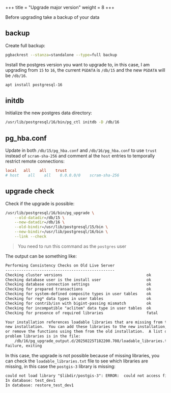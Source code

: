 +++
title = "Upgrade major version"
weight = 8
+++

Before upgrading take a backup of your data

## backup

Create full backup:

```sh
pgbackrest --stanza=standalone --type=full backup
```

Install the postgres version you want to upgrade to, in this case, I am
upgrading from `15` to `16`, the current `PGDATA` is `/db/15` and the new `PGDATA` will
be `/db/16`.

```sh
apt install postgresql-16
```

## initdb

Initialize the new postgres data directory:

```sh
/usr/lib/postgresql/16/bin/pg_ctl initdb -D /db/16
```

## pg_hba.conf

Update in both `/db/15/pg_hba.conf` and `/db/16/pg_hba.conf` to use `trust` instead of  `scram-sha-256` and comment al the `host` entries to temporally restrict remote connections:

```conf
local   all    all    trust
# host    all    all    0.0.0.0/0    scram-sha-256
```

## upgrade check

Check if the upgrade is possible:

```sh
/usr/lib/postgresql/16/bin/pg_upgrade \
    --old-datadir=/db/15 \
    --new-datadir=/db/16 \
    --old-bindir=/usr/lib/postgresql/15/bin \
    --new-bindir=/usr/lib/postgresql/16/bin \
    --link --check
```

> You need to run this command as the `postgres` user

The output can be something like:

```txt
Performing Consistency Checks on Old Live Server
------------------------------------------------
Checking cluster versions                                     ok
Checking database user is the install user                    ok
Checking database connection settings                         ok
Checking for prepared transactions                            ok
Checking for system-defined composite types in user tables    ok
Checking for reg* data types in user tables                   ok
Checking for contrib/isn with bigint-passing mismatch         ok
Checking for incompatible "aclitem" data type in user tables  ok
Checking for presence of required libraries                   fatal

Your installation references loadable libraries that are missing from the
new installation.  You can add these libraries to the new installation,
or remove the functions using them from the old installation.  A list of
problem libraries is in the file:
    /db/16/pg_upgrade_output.d/20250225T182200.708/loadable_libraries.txt
Failure, exiting
```

In this case, the upgrade is not possible because of missing libraries, you can check the `loadable_libraries.txt` file to see which libraries are missing, in this case the `postgis-3` library is missing:

```txt
could not load library "$libdir/postgis-3": ERROR:  could not access file "$libdir/postgis-3": No such file or directory
In database: test_dev1
In database: restore_test_dev1
```
